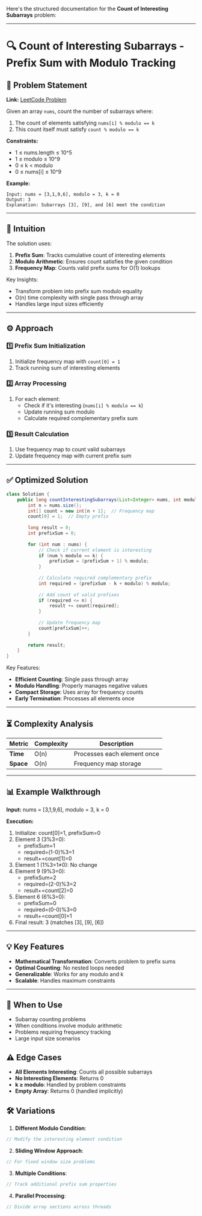 Here's the structured documentation for the **Count of Interesting Subarrays** problem:

---

# 🔍 Count of Interesting Subarrays - Prefix Sum with Modulo Tracking

## 📜 Problem Statement
**Link:** [LeetCode Problem](https://leetcode.com/problems/count-of-interesting-subarrays/description/?envType=daily-question&envId=2025-04-25)

Given an array `nums`, count the number of subarrays where:
1. The count of elements satisfying `nums[i] % modulo == k`
2. This count itself must satisfy `count % modulo == k`

**Constraints:**
- 1 ≤ nums.length ≤ 10^5
- 1 ≤ modulo ≤ 10^9
- 0 ≤ k < modulo
- 0 ≤ nums[i] ≤ 10^9

**Example:**
```text
Input: nums = [3,1,9,6], modulo = 3, k = 0
Output: 3
Explanation: Subarrays [3], [9], and [6] meet the condition
```

---

## 🧠 Intuition
The solution uses:
1. **Prefix Sum**: Tracks cumulative count of interesting elements
2. **Modulo Arithmetic**: Ensures count satisfies the given condition
3. **Frequency Map**: Counts valid prefix sums for O(1) lookups

Key Insights:
- Transform problem into prefix sum modulo equality
- O(n) time complexity with single pass through array
- Handles large input sizes efficiently

---

## ⚙️ Approach
### **1️⃣ Prefix Sum Initialization**
1. Initialize frequency map with `count[0] = 1`
2. Track running sum of interesting elements

### **2️⃣ Array Processing**
1. For each element:
   - Check if it's interesting (`nums[i] % modulo == k`)
   - Update running sum modulo
   - Calculate required complementary prefix sum

### **3️⃣ Result Calculation**
1. Use frequency map to count valid subarrays
2. Update frequency map with current prefix sum

---

## ✅ Optimized Solution
```java
class Solution {
    public long countInterestingSubarrays(List<Integer> nums, int modulo, int k) {
        int n = nums.size();
        int[] count = new int[n + 1];  // Frequency map
        count[0] = 1;  // Empty prefix
        
        long result = 0;
        int prefixSum = 0;
        
        for (int num : nums) {
            // Check if current element is interesting
            if (num % modulo == k) {
                prefixSum = (prefixSum + 1) % modulo;
            }
            
            // Calculate required complementary prefix
            int required = (prefixSum - k + modulo) % modulo;
            
            // Add count of valid prefixes
            if (required <= n) {
                result += count[required];
            }
            
            // Update frequency map
            count[prefixSum]++;
        }
        
        return result;
    }
}
```

Key Features:
- **Efficient Counting**: Single pass through array
- **Modulo Handling**: Properly manages negative values
- **Compact Storage**: Uses array for frequency counts
- **Early Termination**: Processes all elements once

---

## ⏳ Complexity Analysis
| Metric          | Complexity | Description |
|-----------------|------------|-------------|
| **Time**        | O(n)       | Processes each element once |
| **Space**       | O(n)       | Frequency map storage |

---

## 📊 Example Walkthrough

**Input:** nums = [3,1,9,6], modulo = 3, k = 0

**Execution:**
1. Initialize: count[0]=1, prefixSum=0
2. Element 3 (3%3=0):
   - prefixSum=1
   - required=(1-0)%3=1
   - result+=count[1]=0
3. Element 1 (1%3=1≠0): No change
4. Element 9 (9%3=0):
   - prefixSum=2
   - required=(2-0)%3=2
   - result+=count[2]=0
5. Element 6 (6%3=0):
   - prefixSum=0
   - required=(0-0)%3=0
   - result+=count[0]=1
6. Final result: 3 (matches [3], [9], [6])

---

## 💡 Key Features
- **Mathematical Transformation**: Converts problem to prefix sums
- **Optimal Counting**: No nested loops needed
- **Generalizable**: Works for any modulo and k
- **Scalable**: Handles maximum constraints

---

## 🚀 When to Use
- Subarray counting problems
- When conditions involve modulo arithmetic
- Problems requiring frequency tracking
- Large input size scenarios

## ⚠️ Edge Cases
- **All Elements Interesting**: Counts all possible subarrays
- **No Interesting Elements**: Returns 0
- **k ≥ modulo**: Handled by problem constraints
- **Empty Array**: Returns 0 (handled implicitly)

## 🛠 Variations
1. **Different Modulo Condition**:
```java
// Modify the interesting element condition
```

2. **Sliding Window Approach**:
```java
// For fixed window size problems
```

3. **Multiple Conditions**:
```java
// Track additional prefix sum properties
```

4. **Parallel Processing**:
```java
// Divide array sections across threads
```